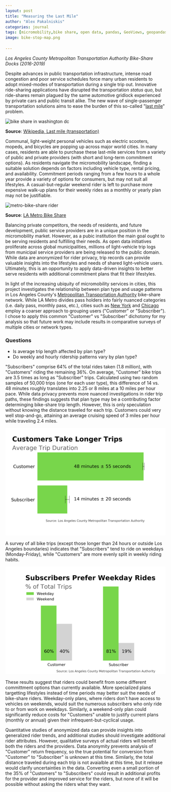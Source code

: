 ```yaml
---
layout: post
title: "Measuring the Last Mile"
author: "Alex Pakalniskis"
categories: journal
tags: [micromobility,bike share, open data, pandas, GeoViews, geopandas, glob, numpy, scipy, matplotlib, pyplot]
image: bike-stop-map.png

---
```

*Los Angeles County Metropolitan Transportation Authority Bike-Share Docks (2016-2019)*

Despite advances in public transportation infrastructure, intense road congestion and poor service schedules force many urban residents to adopt mixed-modes of transportation during a single trip out. Innovative ride-sharing applications have disrupted the transportation *status quo*, but ride-shares remain plagued by the same automotive gridlock experienced by private cars and public transit alike. The new wave of single-passenger transportation solutions aims to ease the burden of this so-called "[last mile](https://en.wikipedia.org/wiki/Last_mile_(transportation))" problem. 

![bike share in washington dc](https://upload.wikimedia.org/wikipedia/commons/thumb/1/13/Capital_Bikeshare_DC_2010_10_532.JPG/1280px-Capital_Bikeshare_DC_2010_10_532.JPG)

**Source**: [Wikipedia, Last mile (transportation)](https://en.wikipedia.org/wiki/Last_mile_(transportation))

Communal, light-weight personal vehicles such as electric scooters, mopeds, and bicycles are popping up across major world cities. In many cases, residents are able to purchase these last-mile services from a variety of public and private providers (with short and long-term commitment options). As residents navigate the micromobility landscape, finding a suitable solution depends on factors including vehicle type, rental pricing, and availability. Commitment periods ranging from a few hours to a whole year provide a variety of options for consumers, but may not suit all lifestyles. A casual-but-regular weekend rider is left to purchase more expensive walk-up plans for their weekly rides as a monthly or yearly plan may not be justifiable. 

![metro-bike-share rider](https://11ka1d3b35pv1aah0c3m9ced-wpengine.netdna-ssl.com/wp-content/uploads/2018/09/DSC01282.jpg)

**Source**: [LA Metro Bike Share](https://bikeshare.metro.net/)

Balancing private competitors, the needs of residents, and future development, public service providers are in a unique position in the micromobility market. However, as a pubic institution the main goal ought to be serving residents and fulfilling their needs. As open data initiatives proliferate across global municipalities, millions of light-vehicle trip logs from municipal service providers are being released to the public domain. While data are anonymized for rider privacy, trip records can provide valuable insights into the lifestyles and needs of shared light-vehicle users. Ultimately, this is an opportunity to apply data-driven insights to better serve residents with additional commitment plans that fit their lifestyles.

In light of the increasing ubiquity of micromobility services in cities, this project investigates the relationship between plan type and usage patterns in Los Angeles County's [Metropolitan Transportation Authority](https://www.metro.net/) bike-share network. While LA Metro divides pass holders into fairly nuanced categories (i.e. daily pass, monthly pass, etc.), cities such as [New York](https://www.citibikenyc.com/system-data) and [Chicago](https://www.divvybikes.com/system-data) employ a coarser approach to grouping users ("Customer" or "Subscriber"). I chose to apply this common "Customer" vs "Subscriber" dichotomy for my analysis so that future work may include results in comparative surveys of multiple cities or network types. 

### Questions

* Is average trip length affected by plan type?
* Do weekly and hourly ridership patterns vary by plan type?

"Subscribers" comprise 64% of the total rides taken (1.8 million), with "Customers" riding the remaining 36%. On average, "Customer" bike trips are 3.5 times as long as "Subscriber" trips. Calculated using two random samples of 50,000 trips (one for each user type), this difference of 14 vs. 48 minutes roughly translates into 2.25 or 8 miles at a 10 miles per hour pace. While data privacy prevents more nuanced investigations in rider trip paths, these findings suggests that plan type may be a contributing factor determinging bike-share trip length. However, this is only speculation without knowing the distance traveled for each trip. Customers could very well stop-and-go, attaining an average cruising speed of 3 miles per hour while traveling 2.4 miles.  
 
![average trip durations by bike-share user type in LA Metro, 2016-2019](/assets/img/metro-bike-share-trip-duration.png)

A survey of all bike trips (except those longer than 24 hours or outside Los Angeles boundaries) indicates that "Subscribers" tend to ride on weekdays (Monday-Friday), while "Customers" are more evenly split in weekly riding habits. 

![ride daytypes by bike-share user type in LA Metro, 2016-2019](/assets/img/metro-bike-share-ride-day-types.png)

These results suggest that riders could benefit from some different committment options than currently available. More specialized plans targetting lifestyles instead of time periods may better suit the needs of bike-share riders. Weekday-only plans, where riders don't have access to vehicles on weekends, would suit the numerous subscribers who only ride to or from work on weekdays. Similarly, a weekend-only plan could significantly reduce costs for "Customers" unable to justify current plans (monthly or annual) given their infrequent-but-cyclical usage. 

Quantitative studies of anonymized data can provide insights into generalized rider trends, and additional studies should investigate additional rider attributes. However, qualitative surveys of actual riders will benefit both the riders and the providers. Data anonymity prevents analysis of "Customer" return frequency, so the true potential for conversion from "Customer" to "Subscriber" is unknown at this time. Similarly, the total distance traveled during each trip is not avaialble at this time, but it release would clarify uncertainties in the data. Converting even a small portion of the 35% of "Customers" to "Subscribers" could result in additional profits for the provider and improved service for the riders, but none of it will be possible without asking the riders what they want.  
